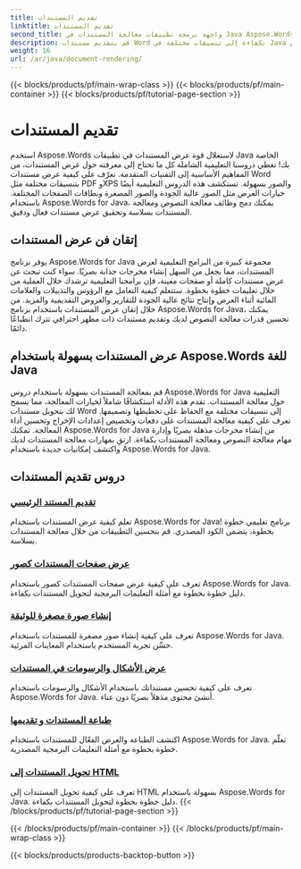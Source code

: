 ```yaml
---
title: تقديم المستندات
linktitle: تقديم المستندات
second_title: واجهة برمجة تطبيقات معالجة المستندات في Java Aspose.Words
description: قم بتقديم مستندات Word بكفاءة إلى تنسيقات مختلفة في Java باستخدام Aspose.Words! قم بتقديم المستندات بشكل احترافي للحصول على مخرجات احترافية.
weight: 16
url: /ar/java/document-rendering/
---
```


{{< blocks/products/pf/main-wrap-class >}}
{{< blocks/products/pf/main-container >}}
{{< blocks/products/pf/tutorial-page-section >}}

# تقديم المستندات


استخدم Aspose.Words لاستغلال قوة عرض المستندات في تطبيقات Java الخاصة بك! تغطي دروسنا التعليمية الشاملة كل ما تحتاج إلى معرفته حول عرض المستندات، من المفاهيم الأساسية إلى التقنيات المتقدمة. تعرّف على كيفية عرض مستندات Word بتنسيقات مختلفة مثل PDF وXPS والصور بسهولة. تستكشف هذه الدروس التعليمية أيضًا خيارات العرض مثل الصور عالية الجودة والصور المصغرة ونطاقات الصفحات المختلفة. باستخدام Aspose.Words for Java، يمكنك دمج وظائف معالجة النصوص ومعالجة المستندات بسلاسة وتحقيق عرض مستندات فعال ودقيق.

## إتقان فن عرض المستندات

يوفر برنامج Aspose.Words for Java مجموعة كبيرة من البرامج التعليمية لعرض المستندات، مما يجعل من السهل إنشاء مخرجات جذابة بصريًا. سواء كنت تبحث عن عرض مستندات كاملة أو صفحات معينة، فإن برامجنا التعليمية ترشدك خلال العملية من خلال تعليمات خطوة بخطوة. ستتعلم كيفية التعامل مع الرؤوس والتذييلات والعلامات المائية أثناء العرض وإنتاج نتائج عالية الجودة للتقارير والعروض التقديمية والمزيد. من خلال إتقان عرض المستندات باستخدام برنامج Aspose.Words for Java، يمكنك تحسين قدرات معالجة النصوص لديك وتقديم مستندات ذات مظهر احترافي تترك انطباعًا دائمًا.

## عرض المستندات بسهولة باستخدام Aspose.Words للغة Java

قم بمعالجة المستندات بسهولة باستخدام دروس Aspose.Words for Java التعليمية حول معالجة المستندات. تقدم هذه الأدلة استكشافًا شاملاً لخيارات المعالجة، مما يسمح لك بتحويل مستندات Word إلى تنسيقات مختلفة مع الحفاظ على تخطيطها وتصميمها. تعرف على كيفية معالجة المستندات على دفعات وتخصيص إعدادات الإخراج وتحسين أداء المعالجة. تمكنك Aspose.Words for Java من إنشاء مخرجات مذهلة بصريًا وإدارة مهام معالجة النصوص ومعالجة المستندات بكفاءة. ارتقِ بمهارات معالجة المستندات لديك واكتشف إمكانيات جديدة باستخدام Aspose.Words for Java.

## دروس تقديم المستندات
### [ تقديم المستند الرئيسي](./master-document-rendering/)
تعلم كيفية عرض المستندات باستخدام Aspose.Words for Java! برنامج تعليمي خطوة بخطوة، يتضمن الكود المصدري. قم بتحسين التطبيقات من خلال معالجة المستندات بسلاسة.
### [عرض صفحات المستندات كصور](./rendering-document-pages-images/)
تعرف على كيفية عرض صفحات المستندات كصور باستخدام Aspose.Words for Java. دليل خطوة بخطوة مع أمثلة التعليمات البرمجية لتحويل المستندات بكفاءة.
### [إنشاء صورة مصغرة للوثيقة](./document-thumbnail-generation/)
تعرف على كيفية إنشاء صور مصغرة للمستندات باستخدام Aspose.Words for Java. حسِّن تجربة المستخدم باستخدام المعاينات المرئية.
### [عرض الأشكال والرسومات في المستندات](./rendering-shapes-graphics/)
تعرف على كيفية تحسين مستنداتك باستخدام الأشكال والرسومات باستخدام Aspose.Words for Java. أنشئ محتوى مذهلاً بصريًا دون عناء.
### [طباعة المستندات و تقديمها](./document-printing-rendering/)
اكتشف الطباعة والعرض الفعّال للمستندات باستخدام Aspose.Words for Java. تعلّم خطوة بخطوة مع أمثلة التعليمات البرمجية المصدرية.
### [تحويل المستندات إلى HTML](./rendering-documents-html/)
تعرف على كيفية تحويل المستندات إلى HTML بسهولة باستخدام Aspose.Words for Java. دليل خطوة بخطوة لتحويل المستندات بكفاءة.
{{< /blocks/products/pf/tutorial-page-section >}}

{{< /blocks/products/pf/main-container >}}
{{< /blocks/products/pf/main-wrap-class >}}

{{< blocks/products/products-backtop-button >}}
